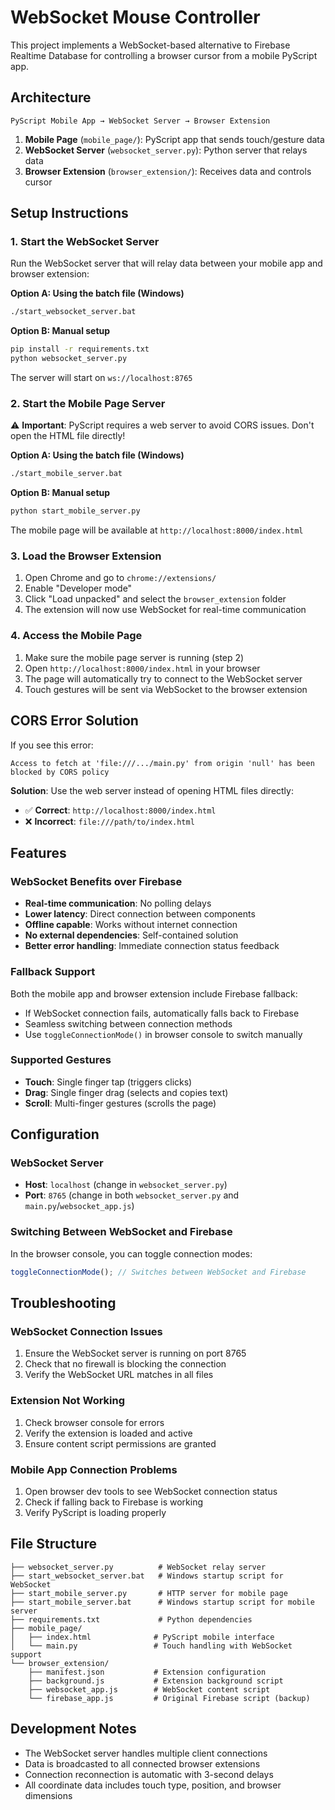 # WebSocket Mouse Controller

This project implements a WebSocket-based alternative to Firebase Realtime Database for controlling a browser cursor from a mobile PyScript app.

## Architecture

```
PyScript Mobile App → WebSocket Server → Browser Extension
```

1. **Mobile Page** (`mobile_page/`): PyScript app that sends touch/gesture data
2. **WebSocket Server** (`websocket_server.py`): Python server that relays data
3. **Browser Extension** (`browser_extension/`): Receives data and controls cursor

## Setup Instructions

### 1. Start the WebSocket Server

Run the WebSocket server that will relay data between your mobile app and browser extension:

**Option A: Using the batch file (Windows)**
```bash
./start_websocket_server.bat
```

**Option B: Manual setup**
```bash
pip install -r requirements.txt
python websocket_server.py
```

The server will start on `ws://localhost:8765`

### 2. Start the Mobile Page Server

⚠️ **Important**: PyScript requires a web server to avoid CORS issues. Don't open the HTML file directly!

**Option A: Using the batch file (Windows)**
```bash
./start_mobile_server.bat
```

**Option B: Manual setup**
```bash
python start_mobile_server.py
```

The mobile page will be available at `http://localhost:8000/index.html`

### 3. Load the Browser Extension

1. Open Chrome and go to `chrome://extensions/`
2. Enable "Developer mode"
3. Click "Load unpacked" and select the `browser_extension` folder
4. The extension will now use WebSocket for real-time communication

### 4. Access the Mobile Page

1. Make sure the mobile page server is running (step 2)
2. Open `http://localhost:8000/index.html` in your browser
3. The page will automatically try to connect to the WebSocket server
4. Touch gestures will be sent via WebSocket to the browser extension

## CORS Error Solution

If you see this error:
```
Access to fetch at 'file:///.../main.py' from origin 'null' has been blocked by CORS policy
```

**Solution**: Use the web server instead of opening HTML files directly:
- ✅ **Correct**: `http://localhost:8000/index.html` 
- ❌ **Incorrect**: `file:///path/to/index.html`

## Features

### WebSocket Benefits over Firebase
- **Real-time communication**: No polling delays
- **Lower latency**: Direct connection between components
- **Offline capable**: Works without internet connection
- **No external dependencies**: Self-contained solution
- **Better error handling**: Immediate connection status feedback

### Fallback Support
Both the mobile app and browser extension include Firebase fallback:
- If WebSocket connection fails, automatically falls back to Firebase
- Seamless switching between connection methods
- Use `toggleConnectionMode()` in browser console to switch manually

### Supported Gestures
- **Touch**: Single finger tap (triggers clicks)
- **Drag**: Single finger drag (selects and copies text)
- **Scroll**: Multi-finger gestures (scrolls the page)

## Configuration

### WebSocket Server
- **Host**: `localhost` (change in `websocket_server.py`)
- **Port**: `8765` (change in both `websocket_server.py` and `main.py`/`websocket_app.js`)

### Switching Between WebSocket and Firebase
In the browser console, you can toggle connection modes:
```javascript
toggleConnectionMode(); // Switches between WebSocket and Firebase
```

## Troubleshooting

### WebSocket Connection Issues
1. Ensure the WebSocket server is running on port 8765
2. Check that no firewall is blocking the connection
3. Verify the WebSocket URL matches in all files

### Extension Not Working
1. Check browser console for errors
2. Verify the extension is loaded and active
3. Ensure content script permissions are granted

### Mobile App Connection Problems
1. Open browser dev tools to see WebSocket connection status
2. Check if falling back to Firebase is working
3. Verify PyScript is loading properly

## File Structure

```
├── websocket_server.py          # WebSocket relay server
├── start_websocket_server.bat   # Windows startup script for WebSocket
├── start_mobile_server.py       # HTTP server for mobile page
├── start_mobile_server.bat      # Windows startup script for mobile server
├── requirements.txt             # Python dependencies
├── mobile_page/
│   ├── index.html              # PyScript mobile interface
│   └── main.py                 # Touch handling with WebSocket support
└── browser_extension/
    ├── manifest.json           # Extension configuration
    ├── background.js           # Extension background script
    ├── websocket_app.js        # WebSocket content script
    └── firebase_app.js         # Original Firebase script (backup)
```

## Development Notes

- The WebSocket server handles multiple client connections
- Data is broadcasted to all connected browser extensions
- Connection reconnection is automatic with 3-second delays
- All coordinate data includes touch type, position, and browser dimensions
